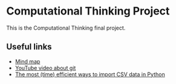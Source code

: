 # Computational Thinking Project
This is the Computational Thinking final project.

## Useful links
* [Mind map](https://www.mindmeister.com/1275416412?t=1jUUQBfOL3#)
* [YouTube video about git](https://www.youtube.com/watch?v=SWYqp7iY_Tc#)
* [The most (time) efficient ways to import CSV data in Python](https://medium.com/casual-inference/the-most-time-efficient-ways-to-import-csv-data-in-python-cc159b44063d)
